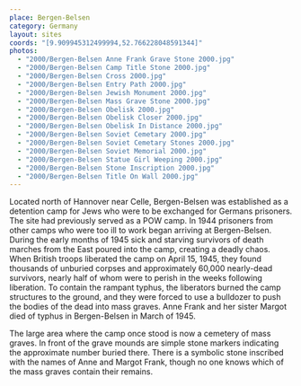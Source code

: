 ```yaml
---
place: Bergen-Belsen
category: Germany
layout: sites
coords: "[9.909945312499994,52.766228048591344]"
photos:
  - "2000/Bergen-Belsen Anne Frank Grave Stone 2000.jpg"
  - "2000/Bergen-Belsen Camp Title Stone 2000.jpg"
  - "2000/Bergen-Belsen Cross 2000.jpg"
  - "2000/Bergen-Belsen Entry Path 2000.jpg"
  - "2000/Bergen-Belsen Jewish Monument 2000.jpg"
  - "2000/Bergen-Belsen Mass Grave Stone 2000.jpg"
  - "2000/Bergen-Belsen Obelisk 2000.jpg"
  - "2000/Bergen-Belsen Obelisk Closer 2000.jpg"
  - "2000/Bergen-Belsen Obelisk In Distance 2000.jpg"
  - "2000/Bergen-Belsen Soviet Cemetary 2000.jpg"
  - "2000/Bergen-Belsen Soviet Cemetary Stones 2000.jpg"
  - "2000/Bergen-Belsen Soviet Memorial 2000.jpg"
  - "2000/Bergen-Belsen Statue Girl Weeping 2000.jpg"
  - "2000/Bergen-Belsen Stone Inscription 2000.jpg"
  - "2000/Bergen-Belsen Title On Wall 2000.jpg"
---
```

Located north of Hannover near Celle, Bergen-Belsen was established as a detention camp for Jews who were to be exchanged for Germans prisoners. The site had previously served as a POW camp. In 1944 prisoners from other camps who were too ill to work began arriving at Bergen-Belsen. During the early months of 1945 sick and starving survivors of death marches from the East poured into the camp, creating a deadly chaos. When British troops liberated the camp on April 15, 1945, they found thousands of unburied corpses and approximately 60,000 nearly-dead survivors, nearly half of whom were to perish in the weeks following liberation. To contain the rampant typhus, the liberators burned the camp structures to the ground, and they were forced to use a bulldozer to push the bodies of the dead into mass graves. Anne Frank and her sister Margot died of typhus in Bergen-Belsen in March of 1945.

The large area where the camp once stood is now a cemetery of mass graves. In front of the grave mounds are simple stone markers indicating the approximate number buried there. There is a symbolic stone inscribed with the names of Anne and Margot Frank, though no one knows which of the mass graves contain their remains.